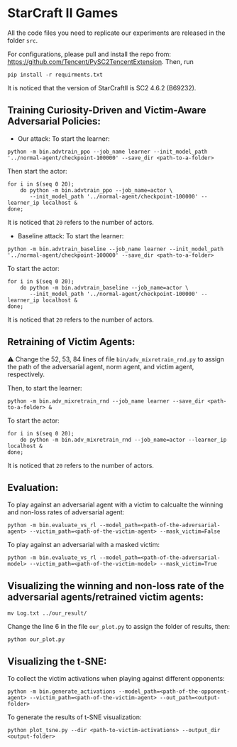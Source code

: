 # StarCraft II Games

All the code files you need to replicate our experiments are released in the folder ```src```.

For configurations, please pull and install the repo from: https://github.com/Tencent/PySC2TencentExtension. Then, run 
```
pip install -r requirments.txt
```
It is noticed that the version of StarCraftII is SC2 4.6.2 (B69232).

## Training Curiosity-Driven and Victim-Aware Adversarial Policies:

- Our attack: 
To start the learner:
```
python -m bin.advtrain_ppo --job_name learner --init_model_path '../normal-agent/checkpoint-100000' --save_dir <path-to-a-folder>
``` 

Then start the actor:
```
for i in $(seq 0 20); 
    do python -m bin.advtrain_ppo --job_name=actor \
       --init_model_path '../normal-agent/checkpoint-100000' --learner_ip localhost & 
done;
```
It is noticed that `20` refers to the number of actors.

- Baseline attack: 
To start the learner:
```
python -m bin.advtrain_baseline --job_name learner --init_model_path '../normal-agent/checkpoint-100000' --save_dir <path-to-a-folder>
```
To start the actor:
```
for i in $(seq 0 20); 
    do python -m bin.advtrain_baseline --job_name=actor \
       --init_model_path '../normal-agent/checkpoint-100000' --learner_ip localhost & 
done;
```
It is noticed that `20` refers to the number of actors.

## Retraining of Victim Agents:

⚠️ Change the 52, 53, 84 lines of file `bin/adv_mixretrain_rnd.py` to assign the path of the adversarial agent, norm agent, and victim agent, respectively. 

Then, to start the learner: 
```
python -m bin.adv_mixretrain_rnd --job_name learner --save_dir <path-to-a-folder> &
``` 

To start the actor:
```
for i in $(seq 0 20); 
    do python -m bin.adv_mixretrain_rnd --job_name=actor --learner_ip localhost & 
done;
```
It is noticed that `20` refers to the number of actors.

## Evaluation:
To play against an adversarial agent with a victim to calcualte the winning and non-loss rates of adversarial agent:
```
python -m bin.evaluate_vs_rl --model_path=<path-of-the-adversarial-agent> --victim_path=<path-of-the-victim-agent> --mask_victim=False
```

To play against an adversarial with a masked victim:
```
python -m bin.evaluate_vs_rl --model_path=<path-of-the-adversarial-model> --victim_path=<path-of-the-victim-model> --mask_victim=True
``` 

## Visualizing the winning and non-loss rate of the adversarial agents/retrained victim agents:

```
mv Log.txt ../our_result/
```

Change the line 6 in the file `our_plot.py` to assign the folder of results, then: 
```
python our_plot.py
```

## Visualizing the t-SNE:
To collect the victim activations when playing against different opponents:
```
python -m bin.generate_activations --model_path=<path-of-the-opponent-agent> --victim_path=<path-of-the-victim-agent> --out_path=<output-folder>
```

To generate the results of t-SNE visualization:
```
python plot_tsne.py --dir <path-to-victim-activations> --output_dir <output-folder>
```
